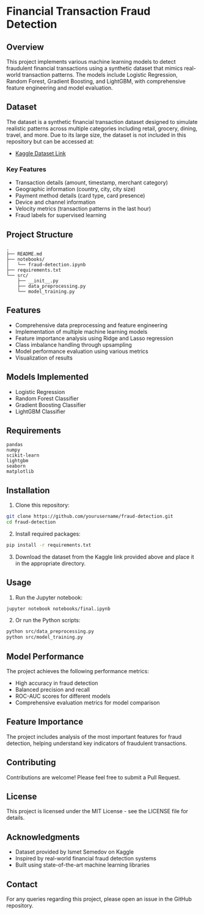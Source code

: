 # Financial Transaction Fraud Detection

## Overview
This project implements various machine learning models to detect fraudulent financial transactions using a synthetic dataset that mimics real-world transaction patterns. The models include Logistic Regression, Random Forest, Gradient Boosting, and LightGBM, with comprehensive feature engineering and model evaluation.

## Dataset
The dataset is a synthetic financial transaction dataset designed to simulate realistic patterns across multiple categories including retail, grocery, dining, travel, and more. Due to its large size, the dataset is not included in this repository but can be accessed at:
- [Kaggle Dataset Link](https://www.kaggle.com/datasets/ismetsemedov/transactions/data)

### Key Features
- Transaction details (amount, timestamp, merchant category)
- Geographic information (country, city, city size)
- Payment method details (card type, card presence)
- Device and channel information
- Velocity metrics (transaction patterns in the last hour)
- Fraud labels for supervised learning

## Project Structure
```
.
├── README.md
├── notebooks/
│   └── fraud-detection.ipynb
├── requirements.txt
└── src/
    ├── __init__.py
    ├── data_preprocessing.py
    └── model_training.py
```

## Features
- Comprehensive data preprocessing and feature engineering
- Implementation of multiple machine learning models
- Feature importance analysis using Ridge and Lasso regression
- Class imbalance handling through upsampling
- Model performance evaluation using various metrics
- Visualization of results

## Models Implemented
- Logistic Regression
- Random Forest Classifier
- Gradient Boosting Classifier
- LightGBM Classifier

## Requirements
```
pandas
numpy
scikit-learn
lightgbm
seaborn
matplotlib
```

## Installation
1. Clone this repository:
```bash
git clone https://github.com/yourusername/fraud-detection.git
cd fraud-detection
```

2. Install required packages:
```bash
pip install -r requirements.txt
```

3. Download the dataset from the Kaggle link provided above and place it in the appropriate directory.

## Usage
1. Run the Jupyter notebook:
```bash
jupyter notebook notebooks/final.ipynb
```

2. Or run the Python scripts:
```bash
python src/data_preprocessing.py
python src/model_training.py
```

## Model Performance
The project achieves the following performance metrics:
- High accuracy in fraud detection
- Balanced precision and recall
- ROC-AUC scores for different models
- Comprehensive evaluation metrics for model comparison

## Feature Importance
The project includes analysis of the most important features for fraud detection, helping understand key indicators of fraudulent transactions.

## Contributing
Contributions are welcome! Please feel free to submit a Pull Request.

## License
This project is licensed under the MIT License - see the LICENSE file for details.

## Acknowledgments
- Dataset provided by Ismet Semedov on Kaggle
- Inspired by real-world financial fraud detection systems
- Built using state-of-the-art machine learning libraries

## Contact
For any queries regarding this project, please open an issue in the GitHub repository.
